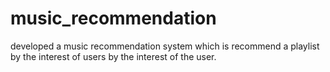 # music_recommendation
developed a music recommendation system which is recommend a playlist by the interest of users by the interest of the user. 
